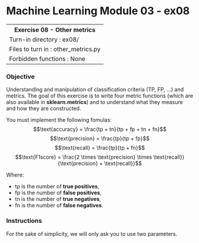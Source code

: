 # Machine Learning Module 03 - ex08

<table>
<tr><th>Exercise 08 -  Other metrics</th></tr>
<tr><td>Turn-in directory : ex08/ </tr>
<tr><td>Files to turn in : other_metrics.py</tr>
<tr><td>Forbidden functions : None</tr>
</table>

### Objective

Understanding and manipulation of classification criteria (TP, FP, ...) and metrics. The goal of this exercise is to write four metric functions (which are also available in **sklearn.metrics**) and to understand what they measure and how they are constructed. 

You must implement the following fomulas: $$\text{accuracy} = \frac{tp + tn}{tp + fp + tn + fn}$$ $$\text{precision} = \frac{tp}{tp + fp}$$ $$\text{recall} = \frac{tp}{tp + fn}$$ $$\text{F1score} = \frac{2 \times \text{precision} \times \text{recall}}{\text{precision} + \text{recall}}$$

Where:

 - tp is the number of **true positives**,
 - fp is the number of **false positives**,
 - tn is the number of **true negatives**,
 - fn is the number of **false negatives**.

### Instructions

For the sake of simplicity, we will only ask you to use two parameters.
